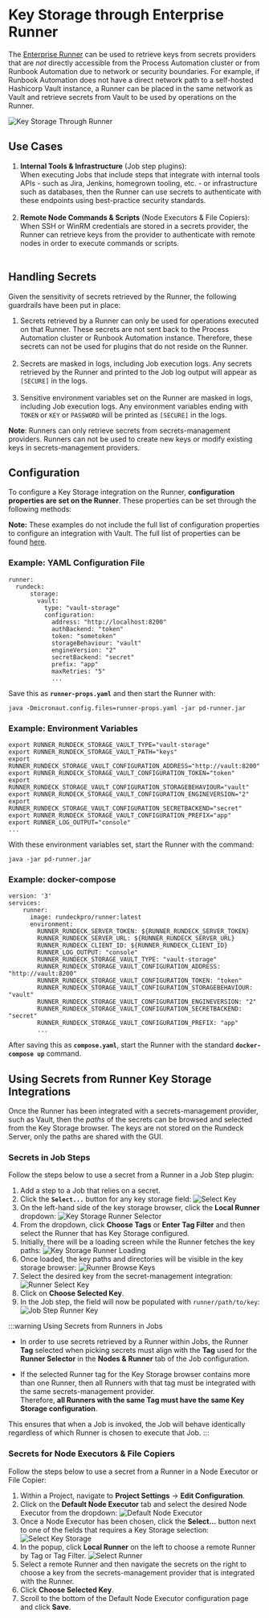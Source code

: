 # Key Storage through Enterprise Runner
The [Enterprise Runner](/administration/runner/runner-intro) can be used to retrieve keys from secrets providers that are _not_ directly accessible from the Process Automation cluster or from Runbook Automation due to network or security boundaries.
For example, if Runbook Automation does not have a direct network path to a self-hosted Hashicorp Vault instance, a Runner can be placed in the same network as Vault and retrieve secrets from Vault to be used by operations on the Runner.

![Key Storage Through Runner](/assets/img/key-storage-runner-browse.png)<br>

## Use Cases
1. **Internal Tools & Infrastructure** (Job step plugins):  
When executing Jobs that include steps that integrate with internal tools APIs - such as Jira, Jenkins, homegrown tooling, etc. - or infrastructure such as databases, then the Runner can use secrets to authenticate with these endpoints using best-practice security standards.<br><br>
1. **Remote Node Commands & Scripts** (Node Executors & File Copiers):  
When SSH or WinRM credentials are stored in a secrets provider, the Runner can retrieve keys from the provider to authenticate with remote nodes in order to execute commands or scripts.<br><br>

[comment]: <> (1. **Inventory Discovery** &#40;Node Sources&#41;:  )

[comment]: <> (The Runner can be used to discover inventory in secure or remote environments. By retrieving keys from a secrets-provider, the Runner can authenticate with an API endpoint, such as the VMware vSphere API, in order to retrieve node inventory.)


## Handling Secrets
Given the sensitivity of secrets retrieved by the Runner, the following guardrails have been put in place:

1. Secrets retrieved by a Runner can only be used for operations executed on that Runner.  These secrets are not sent back to the Process Automation cluster or Runbook Automation instance.  Therefore, these secrets can not be used for plugins that do not reside on the Runner.<br><br>
2. Secrets are masked in logs, including Job execution logs.  Any secrets retrieved by the Runner and printed to the Job log output will appear as `[SECURE]` in the logs.<br><br>
3. Sensitive environment variables set on the Runner are masked in logs, including Job execution logs.  Any environment variables ending with `TOKEN` or `KEY` or `PASSWORD` will be printed as `[SECURE]` in the logs.

**Note**: Runners can only retrieve secrets from secrets-management providers. Runners can not be used to create new keys or modify existing keys in secrets-management providers.

## Configuration
To configure a Key Storage integration on the Runner, **configuration properties are set on the Runner**. These properties can be set through the following methods:

**Note:** These examples do not include the full list of configuration properties to configure an integration with Vault.  The full list of properties can be found [here](/manual/key-storage/storage-plugins/vault.html#configuration).

### Example: YAML Configuration File
```
runner:
  rundeck:
      storage:
        vault:
          type: "vault-storage"
          configuration:
            address: "http://localhost:8200"
            authBackend: "token"
            token: "sometoken"
            storageBehaviour: "vault"
            engineVersion: "2"
            secretBackend: "secret"
            prefix: "app"
            maxRetries: "5"
            ...
```
Save this as **`runner-props.yaml`** and then start the Runner with:
```
java -Dmicronaut.config.files=runner-props.yaml -jar pd-runner.jar
```

### Example: Environment Variables
```
export RUNNER_RUNDECK_STORAGE_VAULT_TYPE="vault-storage"
export RUNNER_RUNDECK_STORAGE_VAULT_PATH="keys"
export RUNNER_RUNDECK_STORAGE_VAULT_CONFIGURATION_ADDRESS="http://vault:8200"
export RUNNER_RUNDECK_STORAGE_VAULT_CONFIGURATION_TOKEN="token"
export RUNNER_RUNDECK_STORAGE_VAULT_CONFIGURATION_STORAGEBEHAVIOUR="vault"
export RUNNER_RUNDECK_STORAGE_VAULT_CONFIGURATION_ENGINEVERSION="2"
export RUNNER_RUNDECK_STORAGE_VAULT_CONFIGURATION_SECRETBACKEND="secret"
export RUNNER_RUNDECK_STORAGE_VAULT_CONFIGURATION_PREFIX="app"
export RUNNER_LOG_OUTPUT="console"
...
```
With these environment variables set, start the Runner with the command:
```
java -jar pd-runner.jar
```

### Example: docker-compose
```
version: '3'
services:
    runner:
      image: rundeckpro/runner:latest
      environment:
        RUNNER_RUNDECK_SERVER_TOKEN: ${RUNNER_RUNDECK_SERVER_TOKEN}
        RUNNER_RUNDECK_SERVER_URL: ${RUNNER_RUNDECK_SERVER_URL}
        RUNNER_RUNDECK_CLIENT_ID: ${RUNNER_RUNDECK_CLIENT_ID}
        RUNNER_LOG_OUTPUT: "console"
        RUNNER_RUNDECK_STORAGE_VAULT_TYPE: "vault-storage"
        RUNNER_RUNDECK_STORAGE_VAULT_CONFIGURATION_ADDRESS: "http://vault:8200"
        RUNNER_RUNDECK_STORAGE_VAULT_CONFIGURATION_TOKEN: "token"
        RUNNER_RUNDECK_STORAGE_VAULT_CONFIGURATION_STORAGEBEHAVIOUR: "vault"
        RUNNER_RUNDECK_STORAGE_VAULT_CONFIGURATION_ENGINEVERSION: "2"
        RUNNER_RUNDECK_STORAGE_VAULT_CONFIGURATION_SECRETBACKEND: "secret"
        RUNNER_RUNDECK_STORAGE_VAULT_CONFIGURATION_PREFIX: "app"
        ...
```
After saving this as **`compose.yaml`**, start the Runner with the standard **`docker-compose up`** command.

## Using Secrets from Runner Key Storage Integrations

Once the Runner has been integrated with a secrets-management provider, such as Vault, then the _paths_ of the secrets can be browsed and selected
from the Key Storage browser.  The keys are not stored on the Rundeck Server, only the paths are shared with the GUI.

### Secrets in Job Steps

Follow the steps below to use a secret from a Runner in a Job Step plugin:

1. Add a step to a Job that relies on a secret.
2. Click the **`Select...`** button for any key storage field:
   ![Select Key](/assets/img/http-job-step-select-key.png)
3. On the left-hand side of the key storage browser, click the **Local Runner** dropdown:
    ![Key Storage Runner Selector](/assets/img/key-storage-runner-selector.png)
4. From the dropdown, click **Choose Tags** or **Enter Tag Filter** and then select the Runner that has Key Storage configured.
5. Initially, there will be a loading screen while the Runner fetches the key paths:
    ![Key Storage Runner Loading](/assets/img/key-storage-runner-loading.png)
6. Once loaded, the key paths and directories will be visible in the key storage browser:
    ![Runner Browse Keys](/assets/img/key-storage-runner-browse.png)
7. Select the desired key from the secret-management integration:
   ![Runner Select Key](/assets/img/runner-select-key.png)
8. Click on **Choose Selected Key**.
9. In the Job step, the field will now be populated with `runner/path/to/key`:
    ![Job Step Runner Key](/assets/img/job-step-using-runner-key.png)

:::warning Using Secrets from Runners in Jobs
* In order to use secrets retrieved by a Runner within Jobs, the Runner **Tag** selected when picking secrets must align with the **Tag**
used for the **Runner Selector** in the **Nodes & Runner** tab of the Job configuration.

* If the selected Runner tag for the Key Storage browser contains more than one Runner, then all Runners with that tag must be integrated with the same secrets-management provider.  
Therefore, **all Runners with the same Tag must have the same Key Storage configuration**.

This ensures that when a Job is invoked, the Job will behave identically regardless of which Runner is chosen to execute that Job.
:::

### Secrets for Node Executors & File Copiers

Follow the steps below to use a secret from a Runner in a Node Executor or File Copier:

1. Within a Project, navigate to **Project Settings** -> **Edit Configuration**.
2. Click on the **Default Node Executor** tab and select the desired Node Executor from the dropdown:
![Default Node Executor](/assets/img/default-node-executor-selection.png)
3. Once a Node Executor has been chosen, click the **Select...** button next to one of the fields that requires a Key Storage selection:
![Select Key Storage](/assets/img/default-node-executor-select-secret.png)
4. In the popup, click **Local Runner** on the left to choose a remote Runner by Tag or Tag Filter.
![Select Runner](/assets/img/default-ne-choose-runner.png)
5. Select a remote Runner and then navigate the secrets on the right to choose a key from the secrets-management provider that is integrated with the Runner.
6. Click **Choose Selected Key**.
7. Scroll to the bottom of the Default Node Executor configuration page and click **Save**.